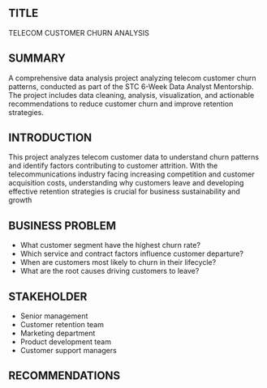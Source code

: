 ## TITLE
TELECOM CUSTOMER CHURN ANALYSIS

## SUMMARY
A comprehensive data analysis project analyzing telecom customer churn patterns, conducted as part of the STC 6-Week Data Analyst Mentorship. The project includes data cleaning, analysis, visualization, and actionable recommendations to reduce customer churn and improve retention strategies.

## INTRODUCTION
This project analyzes telecom customer data to understand churn patterns and identify factors contributing to customer attrition. With the telecommunications industry facing increasing competition and customer acquisition costs, understanding why customers leave and developing effective retention strategies is crucial for business sustainability and growth

## BUSINESS PROBLEM
* What customer segment have the highest churn rate?
* Which service and contract factors influence customer departure?
* When are customers most likely to churn in their lifecycle?
* What are the root causes driving customers to leave?

## STAKEHOLDER
* Senior management
* Customer retention team
* Marketing department
* Product development team
* Customer support managers

## RECOMMENDATIONS
